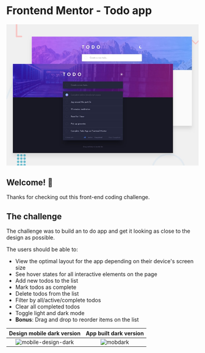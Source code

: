 # Frontend Mentor - Todo app

![Design preview for the Todo app coding challenge](./design/desktop-preview.jpg)

## Welcome! 👋

Thanks for checking out this front-end coding challenge.

## The challenge

The challenge was to build an to do app and get it looking as close to the design as possible.

The users should be able to:

- View the optimal layout for the app depending on their device's screen size
- See hover states for all interactive elements on the page
- Add new todos to the list
- Mark todos as complete
- Delete todos from the list
- Filter by all/active/complete todos
- Clear all completed todos
- Toggle light and dark mode
- **Bonus**: Drag and drop to reorder items on the list

| Design mobile dark version |  App built dark version |
|           :---:            |          :---:          |
|![mobile-design-dark](https://user-images.githubusercontent.com/51066402/142054177-1d074ebc-6133-46d1-9db2-3d668139490b.jpg) | ![mobdark](https://user-images.githubusercontent.com/51066402/142054294-a39f1f86-5a48-4795-a8da-e358c0922c9e.png)|
